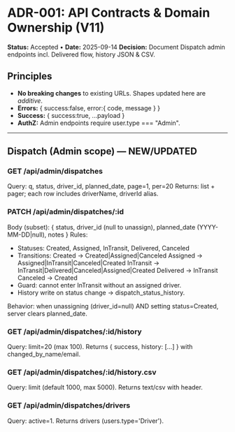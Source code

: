 # ADR-001: API Contracts & Domain Ownership (V11)
**Status:** Accepted • **Date:** 2025-09-14
**Decision:** Document Dispatch admin endpoints incl. Delivered flow, history JSON & CSV.

## Principles
- **No breaking changes** to existing URLs. Shapes updated here are *additive*.
- **Errors:** { success:false, error:{ code, message } }
- **Success:** { success:true, ...payload }
- **AuthZ:** Admin endpoints require user.type === "Admin".

---

## Dispatch (Admin scope) — NEW/UPDATED

### GET /api/admin/dispatches
Query: q, status, driver_id, planned_date, page=1, per=20
Returns: list + pager; each row includes driverName, driverId alias.

### PATCH /api/admin/dispatches/:id
Body (subset): { status, driver_id (null to unassign), planned_date (YYYY-MM-DD|null), notes }
Rules:
- Statuses: Created, Assigned, InTransit, Delivered, Canceled
- Transitions:
  Created → Created|Assigned|Canceled
  Assigned → Assigned|InTransit|Canceled|Created
  InTransit → InTransit|Delivered|Canceled|Assigned|Created
  Delivered → InTransit
  Canceled → Created
- Guard: cannot enter InTransit without an assigned driver.
- History write on status change -> dispatch_status_history.

Behavior: when unassigning (driver_id=null) AND setting status=Created, server clears planned_date.

### GET /api/admin/dispatches/:id/history
Query: limit=20 (max 100). Returns { success, history: [...] } with changed_by_name/email.

### GET /api/admin/dispatches/:id/history.csv
Query: limit (default 1000, max 5000). Returns text/csv with header.

### GET /api/admin/dispatches/drivers
Query: active=1. Returns drivers (users.type='Driver').
